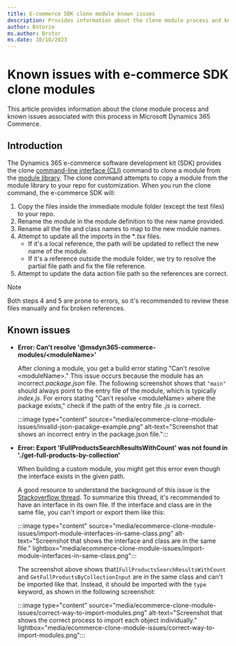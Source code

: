 ```yaml
---
title: E-commerce SDK clone module known issues 
description: Provides information about the clone module process and known issues associated with this process in Dynamics 365 Commerce.
author: Bstorie
ms.author: Brstor
ms.date: 10/10/2023
---
```

# Known issues with e-commerce SDK clone modules

This article provides information about the clone module process and known issues associated with this process in Microsoft Dynamics 365 Commerce.

## Introduction

The Dynamics 365 e-commerce software development kit (SDK) provides the clone [command-line interface (CLI)](/dynamics365/commerce/e-commerce-extensibility/cli-command-reference#clone) command to clone a module from the [module library](/dynamics365/commerce/starter-kit-overview). The clone command attempts to copy a module from the module library to your repo for customization. When you run the clone command, the e-commerce SDK will:

1. Copy the files inside the immediate module folder (except the test files) to your repo.
2. Rename the module in the module definition to the new name provided.
3. Rename all the file and class names to map to the new module names.
4. Attempt to update all the imports in the **.tsx* files.
    - If it's a local reference, the path will be updated to reflect the new name of the module.
    - If it's a reference outside the module folder, we try to resolve the partial file path and fix the file reference.
5. Attempt to update the data action file path so the references are correct.

> [!NOTE]
> Both steps 4 and 5 are prone to errors, so it's recommended to review these files manually and fix broken references. 

## Known issues

- **Error: Can't resolve '@msdyn365-commerce-modules/\<moduleName>'**

  After cloning a module, you get a build error stating "Can't resolve \<moduleName>." This issue occurs because the module has an incorrect *package.json* file. The following screenshot shows that `"main"` should always point to the entry file of the module, which is typically *index.js*. For errors stating "Can't resolve \<moduleName> where the package exists," check if the path of the entry file *.js* is correct.

  :::image type="content" source="media/ecommerce-clone-module-issues/invalid-json-pacakge-example.png" alt-text="Screenshot that shows an incorrect entry in the package.json file.":::

- **Error: Export 'IFullProductsSearchResultsWithCount' was not found in './get-full-products-by-collection'**
  
  When building a custom module, you might get this error even though the interface exists in the given path.

  A good resource to understand the background of this issue is the [Stackoverflow thread](https://stackoverflow.com/questions/40841641/cannot-import-exported-interface-export-not-found). To summarize this thread, it's recommended to have an interface in its own file. If the interface and class are in the same file, you can't import or export them like this:

  :::image type="content" source="media/ecommerce-clone-module-issues/import-module-interfaces-in-same-class.png" alt-text="Screenshot that shows the interface and class are in the same file." lightbox="media/ecommerce-clone-module-issues/import-module-interfaces-in-same-class.png":::
  
  The screenshot above shows that`IFullProductsSearchResultsWithCount` and `GetFullProductsByCollectionInput` are in the same class and can't be imported like that. Instead, it should be imported with the `type` keyword, as shown in the following screenshot:

  :::image type="content" source="media/ecommerce-clone-module-issues/correct-way-to-import-modules.png" alt-text="Screenshot that shows the correct process to import each object individually." lightbox="media/ecommerce-clone-module-issues/correct-way-to-import-modules.png":::
